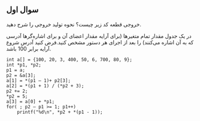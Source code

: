 ## سوال اول

خروجی قطعه كد زير چيست؟ نحوه توليد خروجی را شرح دهيد. 

در يک جدول مقدار تمام متغيرها (برای آرايه مقدار اعضای آن و برای اشاره‌گر‌ها آدرسی كه به آن اشاره می‌كنند)‌ را بعد از اجرای هر دستور مشخص كنيد.فرض كنيد آدرس شروع آرايه برابر 100 باشد. 


    int a[] = {100, 20, 3, 400, 50, 6, 700, 80, 9};
    int *p1, *p2;
    p1 = a;
    p2 = &a[3];
    a[1] = *(p1 – 1)+ p2[3];
    a[2] = *(p1 + 1) / (*p2 + 3);
    p2 += 2;
    *p2 = 5;
    a[3] = a[0] + *p1;
    for( ; p2 – p1 >= 1; p1++)
    	printf("%d\n", *p2 + *(p1 - 1));

